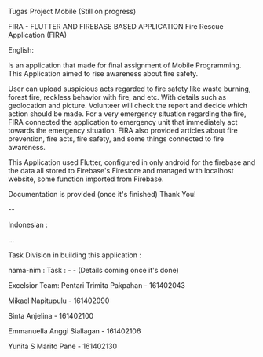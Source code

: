 Tugas Project Mobile (Still on progress)

FIRA - FLUTTER AND FIREBASE BASED APPLICATION
Fire Rescue Application (FIRA)

English:

Is an application that made for final assignment of Mobile Programming. This Application aimed to rise awareness about fire safety. 

User can upload suspicious acts regarded to fire safety like waste burning, forest fire, reckless behavior with fire, and etc. With details such as geolocation and picture. Volunteer will check the report and decide which action should be made.
For a very emergency situation regarding the fire, FIRA connected the application to emergency unit that immediately act towards the emergency situation.
FIRA also provided articles about fire prevention, fire acts, fire safety, and some things connected to fire awareness.

This Application used Flutter, configured in only android for the firebase and the data all stored to Firebase's Firestore and managed with localhost website, some function imported from Firebase.

Documentation is provided (once it's finished)
Thank You!

--

Indonesian :

...

Task Division in building this application :

nama-nim :
Task : -
       -
(Details coming once it's done)



Excelsior Team:
Pentari Trimita Pakpahan - 161402043

Mikael Napitupulu - 161402090

Sinta Anjelina - 161402100 

Emmanuella Anggi Siallagan - 161402106 

Yunita S Marito Pane - 161402130 
